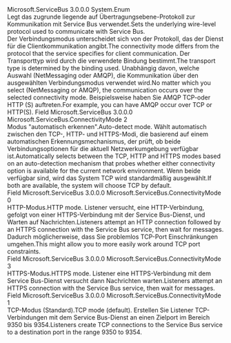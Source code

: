 <Type Name="ConnectivityMode" FullName="Microsoft.ServiceBus.ConnectivityMode">
  <TypeSignature Language="C#" Value="public enum ConnectivityMode" />
  <TypeSignature Language="ILAsm" Value=".class public auto ansi sealed ConnectivityMode extends System.Enum" />
  <TypeSignature Language="DocId" Value="T:Microsoft.ServiceBus.ConnectivityMode" />
  <TypeSignature Language="VB.NET" Value="Public Enum ConnectivityMode" />
  <TypeSignature Language="F#" Value="type ConnectivityMode = " />
  <AssemblyInfo>
    <AssemblyName>Microsoft.ServiceBus</AssemblyName>
    <AssemblyVersion>3.0.0.0</AssemblyVersion>
  </AssemblyInfo>
  <Base>
    <BaseTypeName>System.Enum</BaseTypeName>
  </Base>
  <Docs>
    <summary><span data-ttu-id="49d19-101">Legt das zugrunde liegende auf Übertragungsebene-Protokoll zur Kommunikation mit Service Bus verwendet.</span><span class="sxs-lookup"><span data-stu-id="49d19-101">Sets the underlying wire-level protocol used to communicate with Service Bus.</span></span> </summary>
    <remarks><span data-ttu-id="49d19-102">Der Verbindungsmodus unterscheidet sich von der <see cref="T:Microsoft.ServiceBus.Messaging.TransportType" /> Protokoll, das der Dienst für die Clientkommunikation angibt.</span><span class="sxs-lookup"><span data-stu-id="49d19-102">The connectivity mode differs from the <see cref="T:Microsoft.ServiceBus.Messaging.TransportType" /> protocol that the service specifies for client communication.</span></span> <span data-ttu-id="49d19-103">Der Transporttyp wird durch die verwendete Bindung bestimmt.</span><span class="sxs-lookup"><span data-stu-id="49d19-103">The transport type is determined by the binding used.</span></span> <span data-ttu-id="49d19-104">Unabhängig davon, welche <see cref="T:Microsoft.ServiceBus.Messaging.TransportType" /> Auswahl (NetMessaging oder AMQP), die Kommunikation über den ausgewählten Verbindungsmodus verwendet wird.</span><span class="sxs-lookup"><span data-stu-id="49d19-104">No matter which <see cref="T:Microsoft.ServiceBus.Messaging.TransportType" /> you select (NetMessaging or AMQP), the communication occurs over the selected connectivity mode.</span></span> <span data-ttu-id="49d19-105">Beispielsweise haben Sie AMQP TCP-oder HTTP (S) auftreten.</span><span class="sxs-lookup"><span data-stu-id="49d19-105">For example, you can have AMQP occur over TCP or HTTP(S).</span></span> </remarks>
  </Docs>
  <Members>
    <Member MemberName="AutoDetect">
      <MemberSignature Language="C#" Value="AutoDetect" />
      <MemberSignature Language="ILAsm" Value=".field public static literal valuetype Microsoft.ServiceBus.ConnectivityMode AutoDetect = int32(2)" />
      <MemberSignature Language="DocId" Value="F:Microsoft.ServiceBus.ConnectivityMode.AutoDetect" />
      <MemberSignature Language="VB.NET" Value="AutoDetect" />
      <MemberSignature Language="F#" Value="AutoDetect = 2" Usage="Microsoft.ServiceBus.ConnectivityMode.AutoDetect" />
      <MemberType>Field</MemberType>
      <AssemblyInfo>
        <AssemblyName>Microsoft.ServiceBus</AssemblyName>
        <AssemblyVersion>3.0.0.0</AssemblyVersion>
      </AssemblyInfo>
      <ReturnValue>
        <ReturnType>Microsoft.ServiceBus.ConnectivityMode</ReturnType>
      </ReturnValue>
      <MemberValue>2</MemberValue>
      <Docs>
        <summary><span data-ttu-id="49d19-106">Modus "automatisch erkennen".</span><span class="sxs-lookup"><span data-stu-id="49d19-106">Auto-detect mode.</span></span> <span data-ttu-id="49d19-107">Wählt automatisch zwischen den TCP-, HTTP- und HTTPS-Modi, die basierend auf einem automatischen Erkennungsmechanismus, der prüft, ob beide Verbindungsoptionen für die aktuell Netzwerkumgebung verfügbar ist.</span><span class="sxs-lookup"><span data-stu-id="49d19-107">Automatically selects between the TCP, HTTP and HTTPS modes based on an auto-detection mechanism that probes whether either connectivity option is available for the current network environment.</span></span> <span data-ttu-id="49d19-108">Wenn beide verfügbar sind, wird das System TCP wird standardmäßig ausgewählt.</span><span class="sxs-lookup"><span data-stu-id="49d19-108">If both are available, the system will choose TCP by default.</span></span></summary>
      </Docs>
    </Member>
    <Member MemberName="Http">
      <MemberSignature Language="C#" Value="Http" />
      <MemberSignature Language="ILAsm" Value=".field public static literal valuetype Microsoft.ServiceBus.ConnectivityMode Http = int32(0)" />
      <MemberSignature Language="DocId" Value="F:Microsoft.ServiceBus.ConnectivityMode.Http" />
      <MemberSignature Language="VB.NET" Value="Http" />
      <MemberSignature Language="F#" Value="Http = 0" Usage="Microsoft.ServiceBus.ConnectivityMode.Http" />
      <MemberType>Field</MemberType>
      <AssemblyInfo>
        <AssemblyName>Microsoft.ServiceBus</AssemblyName>
        <AssemblyVersion>3.0.0.0</AssemblyVersion>
      </AssemblyInfo>
      <ReturnValue>
        <ReturnType>Microsoft.ServiceBus.ConnectivityMode</ReturnType>
      </ReturnValue>
      <MemberValue>0</MemberValue>
      <Docs>
        <summary><span data-ttu-id="49d19-109">HTTP-Modus.</span><span class="sxs-lookup"><span data-stu-id="49d19-109">HTTP mode.</span></span> <span data-ttu-id="49d19-110">Listener versucht, eine HTTP-Verbindung, gefolgt von einer HTTPS-Verbindung mit der Service Bus-Dienst, und Warten auf Nachrichten.</span><span class="sxs-lookup"><span data-stu-id="49d19-110">Listeners attempt an HTTP connection followed by an HTTPS connection with the Service Bus service, then wait for messages.</span></span> <span data-ttu-id="49d19-111">Dadurch möglicherweise, dass Sie problemlos TCP-Port Einschränkungen umgehen.</span><span class="sxs-lookup"><span data-stu-id="49d19-111">This might allow you to more easily work around TCP port constraints.</span></span></summary>
      </Docs>
    </Member>
    <Member MemberName="Https">
      <MemberSignature Language="C#" Value="Https" />
      <MemberSignature Language="ILAsm" Value=".field public static literal valuetype Microsoft.ServiceBus.ConnectivityMode Https = int32(3)" />
      <MemberSignature Language="DocId" Value="F:Microsoft.ServiceBus.ConnectivityMode.Https" />
      <MemberSignature Language="VB.NET" Value="Https" />
      <MemberSignature Language="F#" Value="Https = 3" Usage="Microsoft.ServiceBus.ConnectivityMode.Https" />
      <MemberType>Field</MemberType>
      <AssemblyInfo>
        <AssemblyName>Microsoft.ServiceBus</AssemblyName>
        <AssemblyVersion>3.0.0.0</AssemblyVersion>
      </AssemblyInfo>
      <ReturnValue>
        <ReturnType>Microsoft.ServiceBus.ConnectivityMode</ReturnType>
      </ReturnValue>
      <MemberValue>3</MemberValue>
      <Docs>
        <summary><span data-ttu-id="49d19-112">HTTPS-Modus.</span><span class="sxs-lookup"><span data-stu-id="49d19-112">HTTPS mode.</span></span> <span data-ttu-id="49d19-113">Listener eine HTTPS-Verbindung mit dem Service Bus-Dienst versucht dann Nachrichten warten.</span><span class="sxs-lookup"><span data-stu-id="49d19-113">Listeners attempt an HTTPS connection with the Service Bus service, then wait  for messages.</span></span> </summary>
      </Docs>
    </Member>
    <Member MemberName="Tcp">
      <MemberSignature Language="C#" Value="Tcp" />
      <MemberSignature Language="ILAsm" Value=".field public static literal valuetype Microsoft.ServiceBus.ConnectivityMode Tcp = int32(1)" />
      <MemberSignature Language="DocId" Value="F:Microsoft.ServiceBus.ConnectivityMode.Tcp" />
      <MemberSignature Language="VB.NET" Value="Tcp" />
      <MemberSignature Language="F#" Value="Tcp = 1" Usage="Microsoft.ServiceBus.ConnectivityMode.Tcp" />
      <MemberType>Field</MemberType>
      <AssemblyInfo>
        <AssemblyName>Microsoft.ServiceBus</AssemblyName>
        <AssemblyVersion>3.0.0.0</AssemblyVersion>
      </AssemblyInfo>
      <ReturnValue>
        <ReturnType>Microsoft.ServiceBus.ConnectivityMode</ReturnType>
      </ReturnValue>
      <MemberValue>1</MemberValue>
      <Docs>
        <summary><span data-ttu-id="49d19-114">TCP-Modus (Standard).</span><span class="sxs-lookup"><span data-stu-id="49d19-114">TCP mode (default).</span></span> <span data-ttu-id="49d19-115">Erstellen Sie Listener TCP-Verbindungen mit dem Service Bus-Dienst an einen Zielport im Bereich 9350 bis 9354.</span><span class="sxs-lookup"><span data-stu-id="49d19-115">Listeners create TCP connections to the Service Bus service to a destination port in the range 9350 to 9354.</span></span></summary>
      </Docs>
    </Member>
  </Members>
</Type>